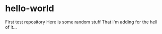 # hello-world
First test repository
Here is some random stuff
That I'm adding for
the hell of it...
